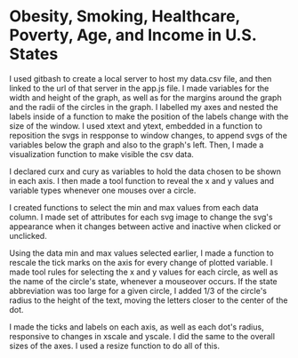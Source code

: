 # Obesity, Smoking, Healthcare, Poverty, Age, and Income in U.S. States

I used gitbash to create a local server to host my data.csv file, and then linked to the url of that server in the app.js file.
I made variables for the width and height of the graph, as well as for the margins around the graph and the radii of the circles in the graph.
I labelled my axes and nested the labels inside of a function to make the position of the labels change with the size of the window.
I used xtext and ytext, embedded in a function to reposition the svgs in respponse to window changes, to append svgs of the variables below the graph and also to the graph's left.
Then, I made a visualization function to make visible the csv data.

I declared curx and cury as variables to hold the data chosen to be shown in each axis.
I then made a tool function to reveal the x and y values and variable types whenever one mouses over a circle.

I created functions to select the min and max values from each data column.
I made set of attributes for each svg image to change the svg's appearance when it changes between active and inactive when clicked or unclicked.

Using the data min and max values selected earlier, I made a function to rescale the tick marks on the axis for every change of plotted variable.
I made tool rules for selecting the x and y values for each circle, as well as the name of the circle's state, whenever a mouseover occurs.
If the state abbreviation was too large for a given circle, I added 1/3 of the circle's radius to the height of the text, moving the letters closer to the center of the dot.

I made the ticks and labels on each axis, as well as each dot's radius, responsive to changes in xscale and yscale. 
I did the same to the overall sizes of the axes. 
I used a resize function to do all of this.
